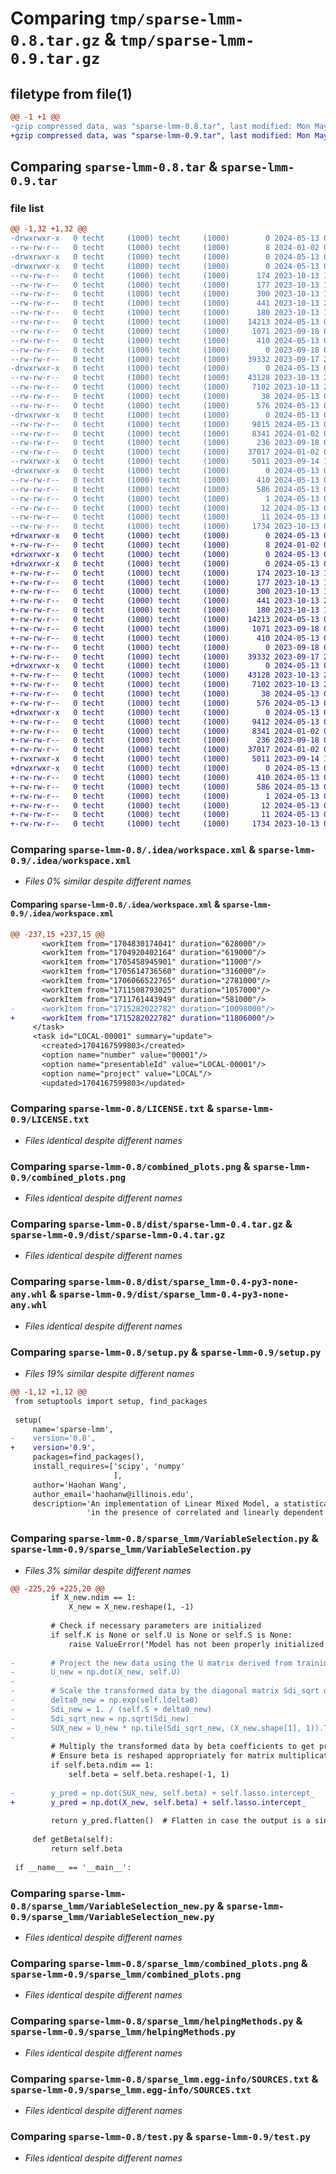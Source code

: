 # Comparing `tmp/sparse-lmm-0.8.tar.gz` & `tmp/sparse-lmm-0.9.tar.gz`

## filetype from file(1)

```diff
@@ -1 +1 @@
-gzip compressed data, was "sparse-lmm-0.8.tar", last modified: Mon May 13 00:56:48 2024, max compression
+gzip compressed data, was "sparse-lmm-0.9.tar", last modified: Mon May 13 01:24:36 2024, max compression
```

## Comparing `sparse-lmm-0.8.tar` & `sparse-lmm-0.9.tar`

### file list

```diff
@@ -1,32 +1,32 @@
-drwxrwxr-x   0 techt     (1000) techt     (1000)        0 2024-05-13 00:56:48.031495 sparse-lmm-0.8/
--rw-rw-r--   0 techt     (1000) techt     (1000)        8 2024-01-02 05:58:54.000000 sparse-lmm-0.8/.gitignore
-drwxrwxr-x   0 techt     (1000) techt     (1000)        0 2024-05-13 00:56:48.031495 sparse-lmm-0.8/.idea/
-drwxrwxr-x   0 techt     (1000) techt     (1000)        0 2024-05-13 00:56:48.031495 sparse-lmm-0.8/.idea/inspectionProfiles/
--rw-rw-r--   0 techt     (1000) techt     (1000)      174 2023-10-13 15:02:00.000000 sparse-lmm-0.8/.idea/inspectionProfiles/profiles_settings.xml
--rw-rw-r--   0 techt     (1000) techt     (1000)      177 2023-10-13 15:02:00.000000 sparse-lmm-0.8/.idea/misc.xml
--rw-rw-r--   0 techt     (1000) techt     (1000)      300 2023-10-13 15:10:13.000000 sparse-lmm-0.8/.idea/modules.xml
--rw-rw-r--   0 techt     (1000) techt     (1000)      441 2023-10-13 20:23:31.000000 sparse-lmm-0.8/.idea/sparse-lmm.iml
--rw-rw-r--   0 techt     (1000) techt     (1000)      180 2023-10-13 15:02:00.000000 sparse-lmm-0.8/.idea/vcs.xml
--rw-rw-r--   0 techt     (1000) techt     (1000)    14213 2024-05-13 00:56:07.000000 sparse-lmm-0.8/.idea/workspace.xml
--rw-rw-r--   0 techt     (1000) techt     (1000)     1071 2023-09-18 00:20:17.000000 sparse-lmm-0.8/LICENSE.txt
--rw-rw-r--   0 techt     (1000) techt     (1000)      410 2024-05-13 00:56:48.031495 sparse-lmm-0.8/PKG-INFO
--rw-rw-r--   0 techt     (1000) techt     (1000)        0 2023-09-18 03:45:22.000000 sparse-lmm-0.8/README.md
--rw-rw-r--   0 techt     (1000) techt     (1000)    39332 2023-09-17 23:16:18.000000 sparse-lmm-0.8/combined_plots.png
-drwxrwxr-x   0 techt     (1000) techt     (1000)        0 2024-05-13 00:56:48.031495 sparse-lmm-0.8/dist/
--rw-rw-r--   0 techt     (1000) techt     (1000)    43128 2023-10-13 20:31:30.000000 sparse-lmm-0.8/dist/sparse-lmm-0.4.tar.gz
--rw-rw-r--   0 techt     (1000) techt     (1000)     7102 2023-10-13 20:31:30.000000 sparse-lmm-0.8/dist/sparse_lmm-0.4-py3-none-any.whl
--rw-rw-r--   0 techt     (1000) techt     (1000)       38 2024-05-13 00:56:48.031495 sparse-lmm-0.8/setup.cfg
--rw-rw-r--   0 techt     (1000) techt     (1000)      576 2024-05-13 00:54:10.000000 sparse-lmm-0.8/setup.py
-drwxrwxr-x   0 techt     (1000) techt     (1000)        0 2024-05-13 00:56:48.031495 sparse-lmm-0.8/sparse_lmm/
--rw-rw-r--   0 techt     (1000) techt     (1000)     9815 2024-05-13 00:53:56.000000 sparse-lmm-0.8/sparse_lmm/VariableSelection.py
--rw-rw-r--   0 techt     (1000) techt     (1000)     8341 2024-01-02 05:12:00.000000 sparse-lmm-0.8/sparse_lmm/VariableSelection_new.py
--rw-rw-r--   0 techt     (1000) techt     (1000)      236 2023-09-18 04:02:20.000000 sparse-lmm-0.8/sparse_lmm/__init__.py
--rw-rw-r--   0 techt     (1000) techt     (1000)    37017 2024-01-02 03:51:59.000000 sparse-lmm-0.8/sparse_lmm/combined_plots.png
--rwxrwxr-x   0 techt     (1000) techt     (1000)     5011 2023-09-14 18:54:06.000000 sparse-lmm-0.8/sparse_lmm/helpingMethods.py
-drwxrwxr-x   0 techt     (1000) techt     (1000)        0 2024-05-13 00:56:48.031495 sparse-lmm-0.8/sparse_lmm.egg-info/
--rw-rw-r--   0 techt     (1000) techt     (1000)      410 2024-05-13 00:56:47.000000 sparse-lmm-0.8/sparse_lmm.egg-info/PKG-INFO
--rw-rw-r--   0 techt     (1000) techt     (1000)      586 2024-05-13 00:56:48.000000 sparse-lmm-0.8/sparse_lmm.egg-info/SOURCES.txt
--rw-rw-r--   0 techt     (1000) techt     (1000)        1 2024-05-13 00:56:47.000000 sparse-lmm-0.8/sparse_lmm.egg-info/dependency_links.txt
--rw-rw-r--   0 techt     (1000) techt     (1000)       12 2024-05-13 00:56:47.000000 sparse-lmm-0.8/sparse_lmm.egg-info/requires.txt
--rw-rw-r--   0 techt     (1000) techt     (1000)       11 2024-05-13 00:56:47.000000 sparse-lmm-0.8/sparse_lmm.egg-info/top_level.txt
--rw-rw-r--   0 techt     (1000) techt     (1000)     1734 2023-10-13 01:48:51.000000 sparse-lmm-0.8/test.py
+drwxrwxr-x   0 techt     (1000) techt     (1000)        0 2024-05-13 01:24:36.904640 sparse-lmm-0.9/
+-rw-rw-r--   0 techt     (1000) techt     (1000)        8 2024-01-02 05:58:54.000000 sparse-lmm-0.9/.gitignore
+drwxrwxr-x   0 techt     (1000) techt     (1000)        0 2024-05-13 01:24:36.900640 sparse-lmm-0.9/.idea/
+drwxrwxr-x   0 techt     (1000) techt     (1000)        0 2024-05-13 01:24:36.904640 sparse-lmm-0.9/.idea/inspectionProfiles/
+-rw-rw-r--   0 techt     (1000) techt     (1000)      174 2023-10-13 15:02:00.000000 sparse-lmm-0.9/.idea/inspectionProfiles/profiles_settings.xml
+-rw-rw-r--   0 techt     (1000) techt     (1000)      177 2023-10-13 15:02:00.000000 sparse-lmm-0.9/.idea/misc.xml
+-rw-rw-r--   0 techt     (1000) techt     (1000)      300 2023-10-13 15:10:13.000000 sparse-lmm-0.9/.idea/modules.xml
+-rw-rw-r--   0 techt     (1000) techt     (1000)      441 2023-10-13 20:23:31.000000 sparse-lmm-0.9/.idea/sparse-lmm.iml
+-rw-rw-r--   0 techt     (1000) techt     (1000)      180 2023-10-13 15:02:00.000000 sparse-lmm-0.9/.idea/vcs.xml
+-rw-rw-r--   0 techt     (1000) techt     (1000)    14213 2024-05-13 01:24:35.000000 sparse-lmm-0.9/.idea/workspace.xml
+-rw-rw-r--   0 techt     (1000) techt     (1000)     1071 2023-09-18 00:20:17.000000 sparse-lmm-0.9/LICENSE.txt
+-rw-rw-r--   0 techt     (1000) techt     (1000)      410 2024-05-13 01:24:36.904640 sparse-lmm-0.9/PKG-INFO
+-rw-rw-r--   0 techt     (1000) techt     (1000)        0 2023-09-18 03:45:22.000000 sparse-lmm-0.9/README.md
+-rw-rw-r--   0 techt     (1000) techt     (1000)    39332 2023-09-17 23:16:18.000000 sparse-lmm-0.9/combined_plots.png
+drwxrwxr-x   0 techt     (1000) techt     (1000)        0 2024-05-13 01:24:36.904640 sparse-lmm-0.9/dist/
+-rw-rw-r--   0 techt     (1000) techt     (1000)    43128 2023-10-13 20:31:30.000000 sparse-lmm-0.9/dist/sparse-lmm-0.4.tar.gz
+-rw-rw-r--   0 techt     (1000) techt     (1000)     7102 2023-10-13 20:31:30.000000 sparse-lmm-0.9/dist/sparse_lmm-0.4-py3-none-any.whl
+-rw-rw-r--   0 techt     (1000) techt     (1000)       38 2024-05-13 01:24:36.904640 sparse-lmm-0.9/setup.cfg
+-rw-rw-r--   0 techt     (1000) techt     (1000)      576 2024-05-13 01:24:30.000000 sparse-lmm-0.9/setup.py
+drwxrwxr-x   0 techt     (1000) techt     (1000)        0 2024-05-13 01:24:36.904640 sparse-lmm-0.9/sparse_lmm/
+-rw-rw-r--   0 techt     (1000) techt     (1000)     9412 2024-05-13 01:23:19.000000 sparse-lmm-0.9/sparse_lmm/VariableSelection.py
+-rw-rw-r--   0 techt     (1000) techt     (1000)     8341 2024-01-02 05:12:00.000000 sparse-lmm-0.9/sparse_lmm/VariableSelection_new.py
+-rw-rw-r--   0 techt     (1000) techt     (1000)      236 2023-09-18 04:02:20.000000 sparse-lmm-0.9/sparse_lmm/__init__.py
+-rw-rw-r--   0 techt     (1000) techt     (1000)    37017 2024-01-02 03:51:59.000000 sparse-lmm-0.9/sparse_lmm/combined_plots.png
+-rwxrwxr-x   0 techt     (1000) techt     (1000)     5011 2023-09-14 18:54:06.000000 sparse-lmm-0.9/sparse_lmm/helpingMethods.py
+drwxrwxr-x   0 techt     (1000) techt     (1000)        0 2024-05-13 01:24:36.904640 sparse-lmm-0.9/sparse_lmm.egg-info/
+-rw-rw-r--   0 techt     (1000) techt     (1000)      410 2024-05-13 01:24:36.000000 sparse-lmm-0.9/sparse_lmm.egg-info/PKG-INFO
+-rw-rw-r--   0 techt     (1000) techt     (1000)      586 2024-05-13 01:24:36.000000 sparse-lmm-0.9/sparse_lmm.egg-info/SOURCES.txt
+-rw-rw-r--   0 techt     (1000) techt     (1000)        1 2024-05-13 01:24:36.000000 sparse-lmm-0.9/sparse_lmm.egg-info/dependency_links.txt
+-rw-rw-r--   0 techt     (1000) techt     (1000)       12 2024-05-13 01:24:36.000000 sparse-lmm-0.9/sparse_lmm.egg-info/requires.txt
+-rw-rw-r--   0 techt     (1000) techt     (1000)       11 2024-05-13 01:24:36.000000 sparse-lmm-0.9/sparse_lmm.egg-info/top_level.txt
+-rw-rw-r--   0 techt     (1000) techt     (1000)     1734 2023-10-13 01:48:51.000000 sparse-lmm-0.9/test.py
```

### Comparing `sparse-lmm-0.8/.idea/workspace.xml` & `sparse-lmm-0.9/.idea/workspace.xml`

 * *Files 0% similar despite different names*

#### Comparing `sparse-lmm-0.8/.idea/workspace.xml` & `sparse-lmm-0.9/.idea/workspace.xml`

```diff
@@ -237,15 +237,15 @@
       <workItem from="1704830174041" duration="628000"/>
       <workItem from="1704920402164" duration="619000"/>
       <workItem from="1705458945901" duration="11000"/>
       <workItem from="1705614736560" duration="316000"/>
       <workItem from="1706066522765" duration="2781000"/>
       <workItem from="1711508793025" duration="1057000"/>
       <workItem from="1711761443949" duration="581000"/>
-      <workItem from="1715282022782" duration="10098000"/>
+      <workItem from="1715282022782" duration="11806000"/>
     </task>
     <task id="LOCAL-00001" summary="update">
       <created>1704167599803</created>
       <option name="number" value="00001"/>
       <option name="presentableId" value="LOCAL-00001"/>
       <option name="project" value="LOCAL"/>
       <updated>1704167599803</updated>
```

### Comparing `sparse-lmm-0.8/LICENSE.txt` & `sparse-lmm-0.9/LICENSE.txt`

 * *Files identical despite different names*

### Comparing `sparse-lmm-0.8/combined_plots.png` & `sparse-lmm-0.9/combined_plots.png`

 * *Files identical despite different names*

### Comparing `sparse-lmm-0.8/dist/sparse-lmm-0.4.tar.gz` & `sparse-lmm-0.9/dist/sparse-lmm-0.4.tar.gz`

 * *Files identical despite different names*

### Comparing `sparse-lmm-0.8/dist/sparse_lmm-0.4-py3-none-any.whl` & `sparse-lmm-0.9/dist/sparse_lmm-0.4-py3-none-any.whl`

 * *Files identical despite different names*

### Comparing `sparse-lmm-0.8/setup.py` & `sparse-lmm-0.9/setup.py`

 * *Files 19% similar despite different names*

```diff
@@ -1,12 +1,12 @@
 from setuptools import setup, find_packages
 
 setup(
     name='sparse-lmm',
-    version='0.8',
+    version='0.9',
     packages=find_packages(),
     install_requires=['scipy', 'numpy'
                       ],
     author='Haohan Wang',
     author_email='haohanw@illinois.edu',
     description='An implementation of Linear Mixed Model, a statistical model that promotes sparse variable selection '
                 'in the presence of correlated and linearly dependent variables. ',
```

### Comparing `sparse-lmm-0.8/sparse_lmm/VariableSelection.py` & `sparse-lmm-0.9/sparse_lmm/VariableSelection.py`

 * *Files 3% similar despite different names*

```diff
@@ -225,29 +225,20 @@
         if X_new.ndim == 1:
             X_new = X_new.reshape(1, -1)
 
         # Check if necessary parameters are initialized
         if self.K is None or self.U is None or self.S is None:
             raise ValueError("Model has not been properly initialized with training data.")
 
-        # Project the new data using the U matrix derived from training
-        U_new = np.dot(X_new, self.U)
-
-        # Scale the transformed data by the diagonal matrix Sdi_sqrt derived from training
-        delta0_new = np.exp(self.ldelta0)
-        Sdi_new = 1. / (self.S + delta0_new)
-        Sdi_sqrt_new = np.sqrt(Sdi_new)
-        SUX_new = U_new * np.tile(Sdi_sqrt_new, (X_new.shape[1], 1)).T
-
         # Multiply the transformed data by beta coefficients to get predictions
         # Ensure beta is reshaped appropriately for matrix multiplication
         if self.beta.ndim == 1:
             self.beta = self.beta.reshape(-1, 1)
 
-        y_pred = np.dot(SUX_new, self.beta) + self.lasso.intercept_
+        y_pred = np.dot(X_new, self.beta) + self.lasso.intercept_
 
         return y_pred.flatten()  # Flatten in case the output is a single sample
 
     def getBeta(self):
         return self.beta
 
 if __name__ == '__main__':
```

### Comparing `sparse-lmm-0.8/sparse_lmm/VariableSelection_new.py` & `sparse-lmm-0.9/sparse_lmm/VariableSelection_new.py`

 * *Files identical despite different names*

### Comparing `sparse-lmm-0.8/sparse_lmm/combined_plots.png` & `sparse-lmm-0.9/sparse_lmm/combined_plots.png`

 * *Files identical despite different names*

### Comparing `sparse-lmm-0.8/sparse_lmm/helpingMethods.py` & `sparse-lmm-0.9/sparse_lmm/helpingMethods.py`

 * *Files identical despite different names*

### Comparing `sparse-lmm-0.8/sparse_lmm.egg-info/SOURCES.txt` & `sparse-lmm-0.9/sparse_lmm.egg-info/SOURCES.txt`

 * *Files identical despite different names*

### Comparing `sparse-lmm-0.8/test.py` & `sparse-lmm-0.9/test.py`

 * *Files identical despite different names*

